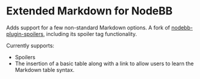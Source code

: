 # Extended Markdown for NodeBB

Adds support for a few non-standard Markdown options. A fork of [nodebb-plugin-spoilers](https://github.com/NodeBB-Community/nodebb-plugin-spoilers/), including its spoiler tag functionality.

Currently supports:

* Spoilers
* The insertion of a basic table along with a link to allow users to learn the Markdown table syntax.
